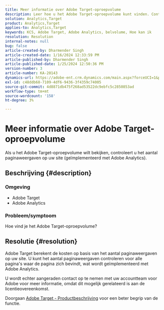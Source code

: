 ```yaml
---
title: Meer informatie over Adobe Target-oproepvolume
description: Leer hoe u het Adobe Target-oproepvolume kunt vinden. Controleer het aantal paginaweergaven op uw site.
solution: Analytics,Target
product: Analytics,Target
applies-to: Analytics,Target
keywords: KCS, Adobe Target, Adobe Analytics, belvolume, Hoe kan ik
resolution: Resolution
internal-notes: null
bug: false
article-created-by: Dharmender Singh
article-created-date: 1/16/2024 12:33:59 PM
article-published-by: Dharmender Singh
article-published-date: 1/25/2024 12:50:36 PM
version-number: 3
article-number: KA-20143
dynamics-url: https://adobe-ent.crm.dynamics.com/main.aspx?forceUCI=1&pagetype=entityrecord&etn=knowledgearticle&id=2c352184-6bb4-ee11-a569-6045bd0065b6
exl-id: c48ddb68-7109-4df6-9436-3f4359c74005
source-git-commit: 4d8871db475f268ad53522dc9ebfc5c2850853ad
workflow-type: tm+mt
source-wordcount: '158'
ht-degree: 3%

---
```


# Meer informatie over Adobe Target-oproepvolume


Als u het Adobe Target-oproepvolume wilt bekijken, controleert u het aantal paginaweergaven op uw site (geïmplementeerd met Adobe Analytics).

## Beschrijving {#description}


### <b>Omgeving</b>

- Adobe Target
- Adobe Analytics


### <b>Probleem/symptoom</b>

Hoe vind je het Adobe Target-oproepvolume?


## Resolutie {#resolution}


Adobe Target berekent de kosten op basis van het aantal paginaweergaven op uw site. U kunt het aantal paginaweergaven controleren voor alle pagina&#39;s waar de pagina zich bevindt, wat wordt geïmplementeerd met Adobe Analytics.

U wordt echter aangeraden contact op te nemen met uw accountteam voor Adobe voor meer informatie, omdat dit mogelijk gerelateerd is aan de licentieovereenkomst.

Doorgaan [Adobe Target - Productbeschrijving](https://helpx.adobe.com/jp/legal/product-descriptions/adobe-target.html) voor een beter begrip van de functie.

